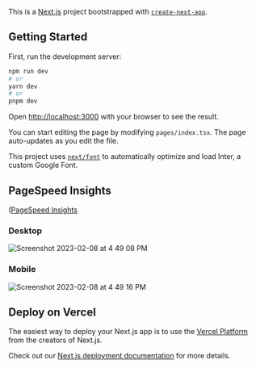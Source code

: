 This is a [Next.js](https://nextjs.org/) project bootstrapped with [`create-next-app`](https://github.com/vercel/next.js/tree/canary/packages/create-next-app).

## Getting Started

First, run the development server:

```bash
npm run dev
# or
yarn dev
# or
pnpm dev
```

Open [http://localhost:3000](http://localhost:3000) with your browser to see the result.

You can start editing the page by modifying `pages/index.tsx`. The page auto-updates as you edit the file.

This project uses [`next/font`](https://nextjs.org/docs/basic-features/font-optimization) to automatically optimize and load Inter, a custom Google Font.

## PageSpeed Insights
([PageSpeed Insights](https://web.dev/measure/)

### Desktop
![Screenshot 2023-02-08 at 4 49 08 PM](https://user-images.githubusercontent.com/315504/217668515-fafe2ea2-dee0-43c0-83d4-c89aec221bb5.png)

### Mobile
![Screenshot 2023-02-08 at 4 49 16 PM](https://user-images.githubusercontent.com/315504/217668544-fb08c4f5-b899-4ad2-bad7-8bcf962b9e72.png)

## Deploy on Vercel

The easiest way to deploy your Next.js app is to use the [Vercel Platform](https://vercel.com/new?utm_medium=default-template&filter=next.js&utm_source=create-next-app&utm_campaign=create-next-app-readme) from the creators of Next.js.

Check out our [Next.js deployment documentation](https://nextjs.org/docs/deployment) for more details.
